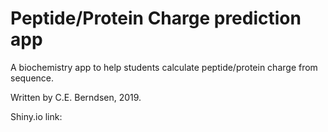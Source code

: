 # Peptide/Protein Charge prediction app
A biochemistry app to help students calculate peptide/protein charge from sequence.

Written by C.E. Berndsen, 2019.

Shiny.io link:
